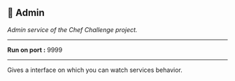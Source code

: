 ## 👮 Admin

_Admin service of the Chef Challenge project._

___

**Run on port :** 9999

___

Gives a interface on which you can watch services behavior.